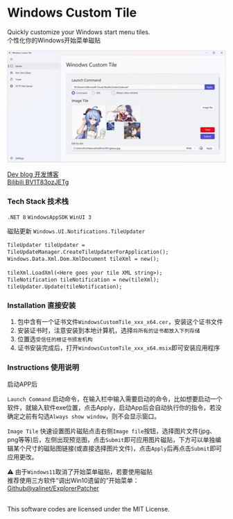 # Windows Custom Tile

Quickly customize your Windows start menu tiles.  
个性化你的Windows开始菜单磁贴

![Application home-page Screenshot](/Assets/screenshot-main.png)

[Dev blog 开发博客](https://blog.fischldesu.com/?p=windows-live-tile)  
[Bilibili BV1T83ozJETg](https://www.bilibili.com/video/BV1T83ozJETg)

### Tech Stack 技术栈
`.NET 8` `WindowsAppSDK` `WinUI 3`

磁贴更新 `Windows.UI.Notifications.TileUpdater`
```
TileUpdater tileUpdater = TileUpdateManager.CreateTileUpdaterForApplication();
Windows.Data.Xml.Dom.XmlDocument tileXml = new();

tileXml.LoadXml(<Here goes your tile XML string>);
TileNotification tileNotification = new(tileXml);
tileUpdater.Update(tileNotification);
```

### Installation 直接安装
1. 包中含有一个证书文件`WindowsCustomTile_xxx_x64.cer`，安装这个证书文件
2. 安装证书时，注意安装到本地计算机，选择`将所有的证书都放入下列存储`
3. 位置选`受信任的根证书颁发机构`
4. 证书安装完成后，打开`WindowsCustomTile_xxx_x64.msix`即可安装应用程序

### Instructions 使用说明
启动APP后

`Launch Command` 启动命令，在输入栏中输入需要启动的命令，比如想要启动一个软件，就输入软件exe位置，点击Apply，启动App后会自动执行你的指令，若没确定之前有勾选`Always show window`，则不会显示窗口。

`Image Tile` 快速设置图片磁贴点击右侧`Image file`按钮，选择图片文件(jpg、png等等)后，左侧出现预览图，点击`Submit`即可应用图片磁贴，下方可以单独编辑某个尺寸的磁贴图链接(或直接选择图片文件)，点击`Apply`后再点击`Submit`即可应用更改。

⚠️ 由于`Windows11`取消了开始菜单磁贴，若要使用磁贴  
推荐使用三方软件“调出Win10遗留的”开始菜单：  
[Github@valinet/ExplorerPatcher](https://github.com/valinet/ExplorerPatcher)

<br>  
This software codes are licensed under the MIT License.
